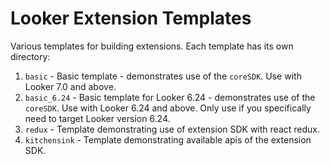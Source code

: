 # Looker Extension Templates

Various templates for building extensions. Each template has its own directory:

1. `basic` - Basic template - demonstrates use of the `coreSDK`. Use with Looker 7.0 and above.
2. `basic_6.24` - Basic template for Looker 6.24 - demonstrates use of the `coreSDK`. Use with Looker 6.24 and above. Only use if you specifically need to target Looker version 6.24.
3. `redux` - Template demonstrating use of extension SDK with react redux.
4. `kitchensink` - Template demonstrating available apis of the extension SDK.
